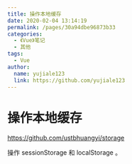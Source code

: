 ```yaml
---
title: 操作本地缓存
date: 2020-02-04 13:14:19
permalink: /pages/30a94dbe96873b33
categories:
  - 《Vue》笔记
  - 其他
tags:
  - Vue
author:
  name: yujiale123
  link: https://github.com/yujiale123
---
```

# 操作本地缓存

<https://github.com/ustbhuangyi/storage>

操作 sessionStorage 和 localStorage 。
